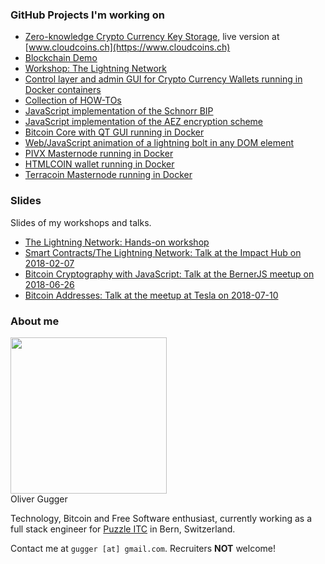 ### GitHub Projects I'm working on

* [Zero-knowledge Crypto Currency Key Storage](https://github.com/guggero/cloudcoins), live version at [www.cloudcoins.ch](https://www.cloudcoins.ch)
* [Blockchain Demo](https://gugger.guru/blockchain-demo/)
* [Workshop: The Lightning Network](https://gugger.guru/lightning-workshop/)
* [Control layer and admin GUI for Crypto Currency Wallets running in Docker containers](https://github.com/guggero/docker-wallet-control)
* [Collection of HOW-TOs](https://github.com/guggero/how-tos)
* [JavaScript implementation of the Schnorr BIP](https://github.com/guggero/bip-schnorr)
* [JavaScript implementation of the AEZ encryption scheme](https://github.com/guggero/aez)
* [Bitcoin Core with QT GUI running in Docker](https://github.com/guggero/docker-bitcoin-core-qt)
* [Web/JavaScript animation of a lightning bolt in any DOM element](https://github.com/guggero/light-it-up)
* [PIVX Masternode running in Docker](https://github.com/guggero/docker-pivx-masternode)
* [HTMLCOIN wallet running in Docker](https://github.com/guggero/docker-htmlcoin)
* [Terracoin Masternode running in Docker](https://github.com/guggero/docker-terracoin-masternode)

### Slides

Slides of my workshops and talks.

* [The Lightning Network: Hands-on workshop](https://gugger.guru/lightning-workshop/slides-03-workshop.html)
* [Smart Contracts/The Lightning Network: Talk at the Impact Hub on 2018-02-07](https://gugger.guru/lightning-workshop/slides-02-impact-hub.html)
* [Bitcoin Cryptography with JavaScript: Talk at the BernerJS meetup on 2018-06-26](https://gugger.guru/lightning-workshop/slides-04-berner-js.html)
* [Bitcoin Addresses: Talk at the meetup at Tesla on 2018-07-10](https://gugger.guru/lightning-workshop/slides-05-tesla.html)

### About me

<img src="https://avatars1.githubusercontent.com/u/1008879?v=4&s=460" width="250"><br/>
Oliver Gugger

Technology, Bitcoin and Free Software enthusiast, currently working as a full stack engineer for [Puzzle ITC](http://www.puzzle.ch) in Bern, Switzerland.

Contact me at `gugger [at] gmail.com`. Recruiters **NOT** welcome!
